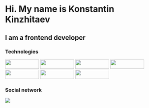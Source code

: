 # Hi. My name is Konstantin Kinzhitaev
## I am a frontend developer

### Technologies
<img src="https://img.shields.io/badge/HTML5-00BFFF?style=for-the-badge&logo=HTML5&logoColor=E34F26" width="110" height="30">  <img src="https://img.shields.io/badge/css3-6A5ACD?style=for-the-badge&logo=css3&logoColor=0000FF" width="110" height="30">  <img src="https://img.shields.io/badge/JavaScript-F7DF1E?style=for-the-badge&logo=jss&logoColor=000000" width="110" height="30"> <img src="https://img.shields.io/badge/Git-FA8072?style=for-the-badge&logo=git&logoColor=F05032" width="110" height="30">  <img src="https://img.shields.io/badge/JQuery-4169E1?style=for-the-badge&logo=JQuery&logoColor=000000" width="110" height="30"> <img src="https://img.shields.io/badge/React-464544?style=for-the-badge&logo=React&logoColor=61DAFB" width="110" height="30"> <img src="https://img.shields.io/badge/Node.js-151719?style=for-the-badge&logo=nodedotjs&logoColor=339933" width="110" height="30">

### Social network
<img src="https://img.shields.io/badge/00BFFF?style=for-the-badge&logo=telegram&logoColor=26A5E4">